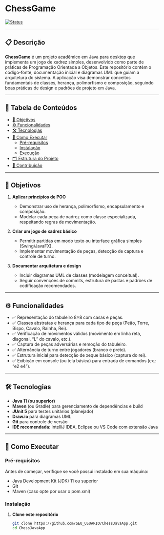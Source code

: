 # ChessGame

[![Status](https://img.shields.io/badge/status-em_desenvolvimento-yellow.svg)](https://github.com/SEU_USUARIO/ChessJavaApp)  

---

## 📋 Descrição

**ChessGame** é um projeto acadêmico em Java para desktop que implementa um jogo de xadrez simples, desenvolvido como parte de práticas de Programação Orientada a Objetos. Este repositório contém o código-fonte, documentação inicial e diagramas UML que guiam a arquitetura do sistema. A aplicação visa demonstrar conceitos fundamentais de classes, herança, polimorfismo e composição, seguindo boas práticas de design e padrões de projeto em Java.

---

## 📑 Tabela de Conteúdos

- [🎯 Objetivos](#-objetivos)  
- [⚙️ Funcionalidades](#️-funcionalidades)  
- [🛠 Tecnologias](#-tecnologias)  
- [🚀 Como Executar](#-como-executar)  
  - [Pré-requisitos](#pré-requisitos)  
  - [Instalação](#instalação)  
  - [Execução](#execução)  
- [🗂 Estrutura do Projeto](#-estrutura-do-projeto)  
- [🤝 Contribuição](#-contribuição)   

---

## 🎯 Objetivos

1. **Aplicar princípios de POO**  
   - Demonstrar uso de herança, polimorfismo, encapsulamento e composição.  
   - Modelar cada peça de xadrez como classe especializada, respeitando regras de movimentação.

2. **Criar um jogo de xadrez básico**  
   - Permitir partidas em modo texto ou interface gráfica simples (Swing/JavaFX).  
   - Implementar movimentação de peças, detecção de captura e controle de turno.

3. **Documentar arquitetura e design**  
   - Incluir diagramas UML de classes (modelagem conceitual).  
   - Seguir convenções de commits, estrutura de pastas e padrões de codificação recomendados.

---

## ⚙️ Funcionalidades

- ✅ Representação do tabuleiro 8×8 com casas e peças.  
- ✅ Classes abstratas e herança para cada tipo de peça (Peão, Torre, Bispo, Cavalo, Rainha, Rei).  
- ✅ Verificação de movimentos válidos (movimento em linha reta, diagonal, “L” do cavalo, etc.).  
- ✅ Captura de peças adversárias e remoção do tabuleiro.  
- ✅ Alternância de turno entre jogadores (branco e preto).  
- ✅ Estrutura inicial para detecção de xeque básico (captura do rei).  
- ✅ Exibição em console (ou tela básica) para entrada de comandos (ex.: “e2 e4”).

---

## 🛠 Tecnologias

- **Java 11 (ou superior)**  
- **Maven** (ou Gradle) para gerenciamento de dependências e build  
- **JUnit 5** para testes unitários (planejado)  
- **Draw.io** para diagramas UML  
- **Git** para controle de versão  
- **IDE recomendada**: IntelliJ IDEA, Eclipse ou VS Code com extensão Java

---

## 🚀 Como Executar

### Pré-requisitos

Antes de começar, verifique se você possui instalado em sua máquina:

- Java Development Kit (JDK) 11 ou superior  
- Git  
- Maven (caso opte por usar o pom.xml)  

### Instalação

1. **Clone este repositório**  
   ```bash
   git clone https://github.com/SEU_USUARIO/ChessJavaApp.git
   cd ChessJavaApp
